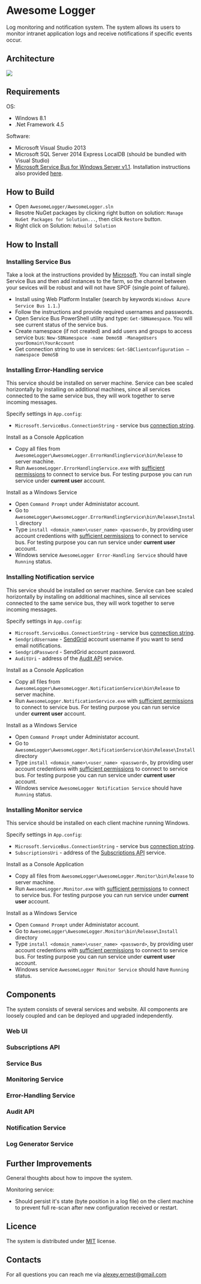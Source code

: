 # Awesome Logger
Log monitoring and notification system. The system allows its users to monitor intranet application logs and receive notifications if specific events occur.

## Architecture

![](blob/master/Assets/AwesomeLogger-Architecture.png?raw=true)

## Requirements

OS:
* Windows 8.1
* .Net Framework 4.5

Software:
* Microsoft Visual Studio 2013
* Microsoft SQL Server 2014 Express LocalDB (should be bundled with Visual Studio)
* [Microsoft Service Bus for Windows Server v1.1](https://msdn.microsoft.com/ru-ru/library/dn282152(v=azure.10).aspx). Installation instructions also provided [here](#installing-service-bus).

## How to Build
* Open `AwesomeLogger/AwesomeLogger.sln`
* Resotre NuGet packages by clicking right button on solution: `Manage NuGet Packages for Solution...`, then click `Restore` button.
* Right click on Solution: `Rebuild Solution`

## How to Install

### Installing Service Bus
Take a look at the instructions provided by [Microsoft](https://msdn.microsoft.com/ru-ru/library/dn282152(v=azure.10).aspx). You can install single Service Bus and then add instances to the farm, so the channel between your sevices will be robust and will not have SPOF (single point of failure).

* Install using Web Platform Installer (search by keywords `Windows Azure Service Bus 1.1.`)
* Follow the instructions and provide required usernames and passwords.
* Open Service Bus PowerShell utility and type: `Get-SBNamespace`. You will see current status of the service bus.
* Create namespace (if not created) and add users and groups to access service bus: `New-SBNamespace -name DemoSB -ManageUsers yourDomain\YourAccount`
* Get connection string to use in services: `Get-SBClientconfiguration –namespace DemoSB`

### Installing Error-Handling service
This service should be installed on server machine. Service can bee scaled horizontally by installing on additional machines, since all services connected to the same service bus, they will work together to serve incoming messages.

Specify settings in `App.config`:
* `Microsoft.ServiceBus.ConnectionString` - service bus [connection string](#installing-service-bus).

Install as a Console Application
* Copy all files from `AwesomeLogger\AwesomeLogger.ErrorHandlingService\bin\Release` to server machine.
* Run `AwesomeLogger.ErrorHandlingService.exe` with [sufficient permissions](#installing-service-bus) to connect to service bus. For testing purpose you can run service under **current user** account.

Install as a Windows Service
* Open `Command Prompt` under Administator account.
* Go to `AwesomeLogger\AwesomeLogger.ErrorHandlingService\bin\Release\Install` directory
* Type `install <domain_name>\<user_name> <password>`, by providing user account credentions with [sufficient permissions](#installing-service-bus) to connect to service bus. For testing purpose you can run service under **current user** account.
* Windows service `AwesomeLogger Error-Handling Service` should have `Running` status.

### Installing Notification service
This service should be installed on server machine. Service can bee scaled horizontally by installing on additional machines, since all services connected to the same service bus, they will work together to serve incoming messages.

Specify settings in `App.config`:
* `Microsoft.ServiceBus.ConnectionString` - service bus [connection string](#installing-service-bus).
* `SendgridUsername` - [SendGrid](https://sendgrid.com/) account username if you want to send email notifications.
* `SendgridPassword` - SendGrid account password.
* `AuditUri` - address of the [Audit API](#audit-api) service.

Install as a Console Application
* Copy all files from `AwesomeLogger\AwesomeLogger.NotificationService\bin\Release` to server machine.
* Run `AwesomeLogger.NotificationService.exe` with [sufficient permissions](#installing-service-bus) to connect to service bus. For testing purpose you can run service under **current user** account.

Install as a Windows Service
* Open `Command Prompt` under Administator account.
* Go to `AwesomeLogger\AwesomeLogger.NotificationService\bin\Release\Install` directory
* Type `install <domain_name>\<user_name> <password>`, by providing user account credentions with [sufficient permissions](#installing-service-bus) to connect to service bus. For testing purpose you can run service under **current user** account.
* Windows service `AwesomeLogger Notification Service` should have `Running` status.

### Installing Monitor service
This service should be installed on each client machine running Windows.

Specify settings in `App.config`:
* `Microsoft.ServiceBus.ConnectionString` - service bus [connection string](#installing-service-bus).
* `SubscriptionsUri` - address of the [Subscriptions API](#subscriptions-api) service.

Install as a Console Application
* Copy all files from `AwesomeLogger\AwesomeLogger.Monitor\bin\Release` to server machine.
* Run `AwesomeLogger.Monitor.exe` with [sufficient permissions](#installing-service-bus) to connect to service bus. For testing purpose you can run service under **current user** account.

Install as a Windows Service
* Open `Command Prompt` under Administator account.
* Go to `AwesomeLogger\AwesomeLogger.Monitor\bin\Release\Install` directory
* Type `install <domain_name>\<user_name> <password>`, by providing user account credentions with [sufficient permissions](#installing-service-bus) to connect to service bus. For testing purpose you can run service under **current user** account.
* Windows service `AwesomeLogger Monitor Service` should have `Running` status.



## Components
The system consists of several services and website. All components are loosely coupled and can be deployed and upgraded independently. 

### Web UI

### Subscriptions API

### Service Bus

### Monitoring Service

### Error-Handling Service

### Audit API

### Notification Service

### Log Generator Service

## Further Improvements
General thoughts about how to impove the system.

Monitoring service:
* Should persist it's state (byte position in a log file) on the client machine to prevent full re-scan after new configuration received or restart.

## Licence
The system is distributed under [MIT](LICENSE) license.

## Contacts
For all questions you can reach me via alexey.ernest@gmail.com
